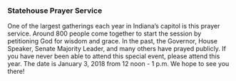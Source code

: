 ### Statehouse Prayer Service

One of the largest gatherings each year in Indiana’s capitol is this prayer service. Around 800 people come together to start the session by petitioning God for wisdom and grace. In the past, the Governor, House Speaker, Senate Majority Leader, and many others have prayed publicly. If you have never been able to attend this special event, please attend this year. The date is January 3, 2018 from 12 noon - 1 p.m. We hope to see you there!
